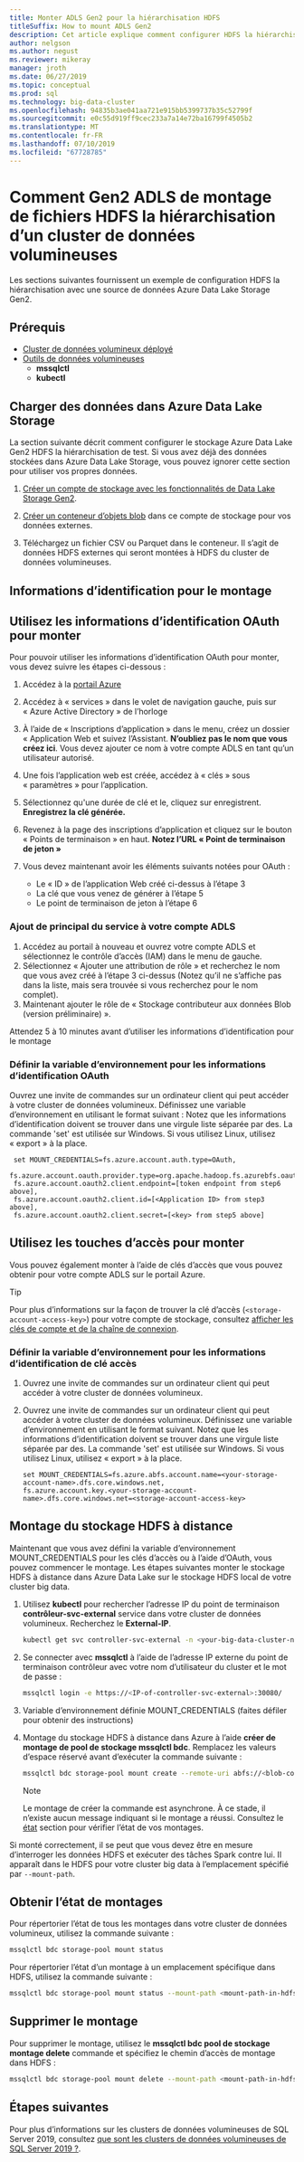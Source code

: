 ```yaml
---
title: Monter ADLS Gen2 pour la hiérarchisation HDFS
titleSuffix: How to mount ADLS Gen2
description: Cet article explique comment configurer HDFS la hiérarchisation pour monter un système de fichiers externe Azure Data Lake Storage dans HDFS sur un cluster de données volumineuses de SQL Server 2019 (version préliminaire).
author: nelgson
ms.author: negust
ms.reviewer: mikeray
manager: jroth
ms.date: 06/27/2019
ms.topic: conceptual
ms.prod: sql
ms.technology: big-data-cluster
ms.openlocfilehash: 94835b3ae041aa721e915bb5399737b35c52799f
ms.sourcegitcommit: e0c55d919ff9cec233a7a14e72ba16799f4505b2
ms.translationtype: MT
ms.contentlocale: fr-FR
ms.lasthandoff: 07/10/2019
ms.locfileid: "67728785"
---
```

# <a name="how-to-mount-adls-gen2-for-hdfs-tiering-in-a-big-data-cluster"></a>Comment Gen2 ADLS de montage de fichiers HDFS la hiérarchisation d’un cluster de données volumineuses

Les sections suivantes fournissent un exemple de configuration HDFS la hiérarchisation avec une source de données Azure Data Lake Storage Gen2.

## <a name="prerequisites"></a>Prérequis

- [Cluster de données volumineux déployé](deployment-guidance.md)
- [Outils de données volumineuses](deploy-big-data-tools.md)
  - **mssqlctl**
  - **kubectl**

## <a id="load"></a> Charger des données dans Azure Data Lake Storage

La section suivante décrit comment configurer le stockage Azure Data Lake Gen2 HDFS la hiérarchisation de test. Si vous avez déjà des données stockées dans Azure Data Lake Storage, vous pouvez ignorer cette section pour utiliser vos propres données.

1. [Créer un compte de stockage avec les fonctionnalités de Data Lake Storage Gen2](https://docs.microsoft.com/azure/storage/blobs/data-lake-storage-quickstart-create-account).

1. [Créer un conteneur d’objets blob](https://docs.microsoft.com/azure/storage/blobs/storage-quickstart-blobs-portal) dans ce compte de stockage pour vos données externes.

1. Téléchargez un fichier CSV ou Parquet dans le conteneur. Il s’agit de données HDFS externes qui seront montées à HDFS du cluster de données volumineuses.

## <a name="credentials-for-mounting"></a>Informations d’identification pour le montage

## <a name="use-oauth-credentials-to-mount"></a>Utilisez les informations d’identification OAuth pour monter

Pour pouvoir utiliser les informations d’identification OAuth pour monter, vous devez suivre les étapes ci-dessous :

1. Accédez à la [portail Azure](https://portal.azure.com)
1. Accédez à « services » dans le volet de navigation gauche, puis sur « Azure Active Directory » de l’horloge
1. À l’aide de « Inscriptions d’application » dans le menu, créez un dossier « Application Web et suivez l’Assistant. **N’oubliez pas le nom que vous créez ici**. Vous devez ajouter ce nom à votre compte ADLS en tant qu’un utilisateur autorisé.
1. Une fois l’application web est créée, accédez à « clés » sous « paramètres » pour l’application.
1. Sélectionnez qu'une durée de clé et le, cliquez sur enregistrent. **Enregistrez la clé générée.**
1.  Revenez à la page des inscriptions d’application et cliquez sur le bouton « Points de terminaison » en haut. **Notez l’URL « Point de terminaison de jeton »**
1. Vous devez maintenant avoir les éléments suivants notées pour OAuth :

    - Le « ID » de l’application Web créé ci-dessus à l’étape 3
    - La clé que vous venez de générer à l’étape 5
    - Le point de terminaison de jeton à l’étape 6

### <a name="adding-the-service-principal-to-your-adls-account"></a>Ajout de principal du service à votre compte ADLS

1. Accédez au portail à nouveau et ouvrez votre compte ADLS et sélectionnez le contrôle d’accès (IAM) dans le menu de gauche.
1. Sélectionnez « Ajouter une attribution de rôle » et recherchez le nom que vous avez créé à l’étape 3 ci-dessus (Notez qu’il ne s’affiche pas dans la liste, mais sera trouvée si vous recherchez pour le nom complet).
1. Maintenant ajouter le rôle de « Stockage contributeur aux données Blob (version préliminaire) ».

Attendez 5 à 10 minutes avant d’utiliser les informations d’identification pour le montage

### <a name="set-environment-variable-for-oauth-credentials"></a>Définir la variable d’environnement pour les informations d’identification OAuth

Ouvrez une invite de commandes sur un ordinateur client qui peut accéder à votre cluster de données volumineux. Définissez une variable d’environnement en utilisant le format suivant : Notez que les informations d’identification doivent se trouver dans une virgule liste séparée par des. La commande 'set' est utilisée sur Windows. Si vous utilisez Linux, utilisez « export » à la place.

   ```text
    set MOUNT_CREDENTIALS=fs.azure.account.auth.type=OAuth,
    fs.azure.account.oauth.provider.type=org.apache.hadoop.fs.azurebfs.oauth2.ClientCredsTokenProvider,
    fs.azure.account.oauth2.client.endpoint=[token endpoint from step6 above],
    fs.azure.account.oauth2.client.id=[<Application ID> from step3 above],
    fs.azure.account.oauth2.client.secret=[<key> from step5 above]
   ```

## <a name="use-access-keys-to-mount"></a>Utilisez les touches d’accès pour monter

Vous pouvez également monter à l’aide de clés d’accès que vous pouvez obtenir pour votre compte ADLS sur le portail Azure.

 > [!TIP]
   > Pour plus d’informations sur la façon de trouver la clé d’accès (`<storage-account-access-key>`) pour votre compte de stockage, consultez [afficher les clés de compte et de la chaîne de connexion](/azure/storage/common/storage-account-manage#view-account-keys-and-connection-string).

### <a name="set-environment-variable-for-access-key-credentials"></a>Définir la variable d’environnement pour les informations d’identification de clé accès

1. Ouvrez une invite de commandes sur un ordinateur client qui peut accéder à votre cluster de données volumineux.

1. Ouvrez une invite de commandes sur un ordinateur client qui peut accéder à votre cluster de données volumineux. Définissez une variable d’environnement en utilisant le format suivant. Notez que les informations d’identification doivent se trouver dans une virgule liste séparée par des. La commande 'set' est utilisée sur Windows. Si vous utilisez Linux, utilisez « export » à la place.

   ```text
   set MOUNT_CREDENTIALS=fs.azure.abfs.account.name=<your-storage-account-name>.dfs.core.windows.net,
   fs.azure.account.key.<your-storage-account-name>.dfs.core.windows.net=<storage-account-access-key>
   ```

## <a id="mount"></a> Montage du stockage HDFS à distance

Maintenant que vous avez défini la variable d’environnement MOUNT_CREDENTIALS pour les clés d’accès ou à l’aide d’OAuth, vous pouvez commencer le montage. Les étapes suivantes monter le stockage HDFS à distance dans Azure Data Lake sur le stockage HDFS local de votre cluster big data.

1. Utilisez **kubectl** pour rechercher l’adresse IP du point de terminaison **contrôleur-svc-external** service dans votre cluster de données volumineux. Recherchez le **External-IP**.

   ```bash
   kubectl get svc controller-svc-external -n <your-big-data-cluster-name>
   ```

1. Se connecter avec **mssqlctl** à l’aide de l’adresse IP externe du point de terminaison contrôleur avec votre nom d’utilisateur du cluster et le mot de passe :

   ```bash
   mssqlctl login -e https://<IP-of-controller-svc-external>:30080/
   ```
1. Variable d’environnement définie MOUNT_CREDENTIALS (faites défiler pour obtenir des instructions)

1. Montage du stockage HDFS à distance dans Azure à l’aide **créer de montage de pool de stockage mssqlctl bdc**. Remplacez les valeurs d’espace réservé avant d’exécuter la commande suivante :

   ```bash
   mssqlctl bdc storage-pool mount create --remote-uri abfs://<blob-container-name>@<storage-account-name>.dfs.core.windows.net/ --mount-path /mounts/<mount-name>
   ```

   > [!NOTE]
   > Le montage de créer la commande est asynchrone. À ce stade, il n’existe aucun message indiquant si le montage a réussi. Consultez le [état](#status) section pour vérifier l’état de vos montages.

Si monté correctement, il se peut que vous devez être en mesure d’interroger les données HDFS et exécuter des tâches Spark contre lui. Il apparaît dans le HDFS pour votre cluster big data à l’emplacement spécifié par `--mount-path`.

## <a id="status"></a> Obtenir l’état de montages

Pour répertorier l’état de tous les montages dans votre cluster de données volumineux, utilisez la commande suivante :

```bash
mssqlctl bdc storage-pool mount status
```

Pour répertorier l’état d’un montage à un emplacement spécifique dans HDFS, utilisez la commande suivante :

```bash
mssqlctl bdc storage-pool mount status --mount-path <mount-path-in-hdfs>
```

## <a id="delete"></a> Supprimer le montage

Pour supprimer le montage, utilisez le **mssqlctl bdc pool de stockage montage delete** commande et spécifiez le chemin d’accès de montage dans HDFS :

```bash
mssqlctl bdc storage-pool mount delete --mount-path <mount-path-in-hdfs>
```

## <a name="next-steps"></a>Étapes suivantes

Pour plus d’informations sur les clusters de données volumineuses de SQL Server 2019, consultez [que sont les clusters de données volumineuses de SQL Server 2019 ?](big-data-cluster-overview.md).
